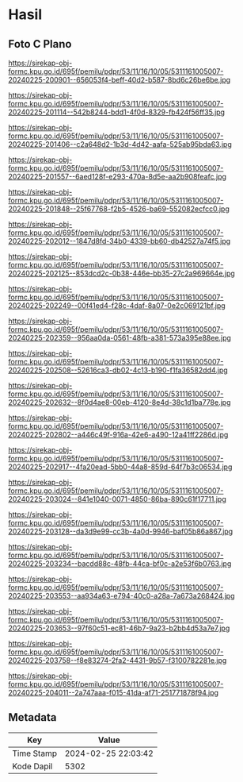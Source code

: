 # Hasil

## Foto C Plano

https://sirekap-obj-formc.kpu.go.id/695f/pemilu/pdpr/53/11/16/10/05/5311161005007-20240225-200901--656053f4-beff-40d2-b587-8bd6c26be6be.jpg

https://sirekap-obj-formc.kpu.go.id/695f/pemilu/pdpr/53/11/16/10/05/5311161005007-20240225-201114--542b8244-bdd1-4f0d-8329-fb424f56ff35.jpg

https://sirekap-obj-formc.kpu.go.id/695f/pemilu/pdpr/53/11/16/10/05/5311161005007-20240225-201406--c2a648d2-1b3d-4d42-aafa-525ab95bda63.jpg

https://sirekap-obj-formc.kpu.go.id/695f/pemilu/pdpr/53/11/16/10/05/5311161005007-20240225-201557--6aed128f-e293-470a-8d5e-aa2b908feafc.jpg

https://sirekap-obj-formc.kpu.go.id/695f/pemilu/pdpr/53/11/16/10/05/5311161005007-20240225-201848--25f67768-f2b5-4526-ba69-552082ecfcc0.jpg

https://sirekap-obj-formc.kpu.go.id/695f/pemilu/pdpr/53/11/16/10/05/5311161005007-20240225-202012--1847d8fd-34b0-4339-bb60-db42527a74f5.jpg

https://sirekap-obj-formc.kpu.go.id/695f/pemilu/pdpr/53/11/16/10/05/5311161005007-20240225-202125--853dcd2c-0b38-446e-bb35-27c2a969664e.jpg

https://sirekap-obj-formc.kpu.go.id/695f/pemilu/pdpr/53/11/16/10/05/5311161005007-20240225-202249--00f41ed4-f28c-4daf-8a07-0e2c069121bf.jpg

https://sirekap-obj-formc.kpu.go.id/695f/pemilu/pdpr/53/11/16/10/05/5311161005007-20240225-202359--956aa0da-0561-48fb-a381-573a395e88ee.jpg

https://sirekap-obj-formc.kpu.go.id/695f/pemilu/pdpr/53/11/16/10/05/5311161005007-20240225-202508--52616ca3-db02-4c13-b190-f1fa36582dd4.jpg

https://sirekap-obj-formc.kpu.go.id/695f/pemilu/pdpr/53/11/16/10/05/5311161005007-20240225-202632--8f0d4ae8-00eb-4120-8e4d-38c1d1ba778e.jpg

https://sirekap-obj-formc.kpu.go.id/695f/pemilu/pdpr/53/11/16/10/05/5311161005007-20240225-202802--a446c49f-916a-42e6-a490-12a41ff2286d.jpg

https://sirekap-obj-formc.kpu.go.id/695f/pemilu/pdpr/53/11/16/10/05/5311161005007-20240225-202917--4fa20ead-5bb0-44a8-859d-64f7b3c06534.jpg

https://sirekap-obj-formc.kpu.go.id/695f/pemilu/pdpr/53/11/16/10/05/5311161005007-20240225-203024--841e1040-0071-4850-86ba-890c61f17711.jpg

https://sirekap-obj-formc.kpu.go.id/695f/pemilu/pdpr/53/11/16/10/05/5311161005007-20240225-203128--da3d9e99-cc3b-4a0d-9946-baf05b86a867.jpg

https://sirekap-obj-formc.kpu.go.id/695f/pemilu/pdpr/53/11/16/10/05/5311161005007-20240225-203234--bacdd88c-48fb-44ca-bf0c-a2e53f6b0763.jpg

https://sirekap-obj-formc.kpu.go.id/695f/pemilu/pdpr/53/11/16/10/05/5311161005007-20240225-203553--aa934a63-e794-40c0-a28a-7a673a268424.jpg

https://sirekap-obj-formc.kpu.go.id/695f/pemilu/pdpr/53/11/16/10/05/5311161005007-20240225-203653--97f60c51-ec81-46b7-9a23-b2bb4d53a7e7.jpg

https://sirekap-obj-formc.kpu.go.id/695f/pemilu/pdpr/53/11/16/10/05/5311161005007-20240225-203758--f8e83274-2fa2-4431-9b57-f3100782281e.jpg

https://sirekap-obj-formc.kpu.go.id/695f/pemilu/pdpr/53/11/16/10/05/5311161005007-20240225-204011--2a747aaa-f015-41da-af71-251771878f94.jpg


## Metadata

| Key        | Value               |
| ---------- | ------------------- |
| Time Stamp | 2024-02-25 22:03:42 |
| Kode Dapil | 5302                |



